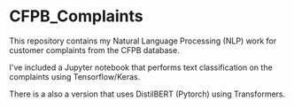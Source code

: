 # CFPB_Complaints

This repository contains my Natural Language Processing (NLP) work for customer complaints from the CFPB database.

I've included a Jupyter notebook that performs text classification on the complaints using Tensorflow/Keras.

There is a also a version that uses DistilBERT (Pytorch) using Transformers.
